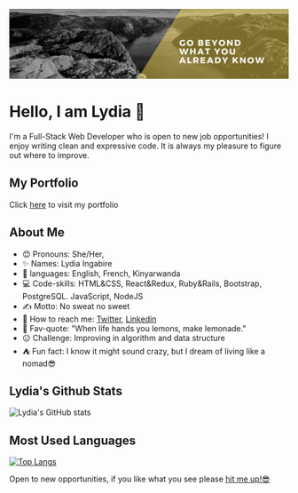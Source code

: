 ![screenshot](./bey.jpeg)


# Hello, I am Lydia 👋

I'm a Full-Stack Web Developer who is open to new job opportunities! I enjoy writing clean and expressive code. It is always my pleasure to figure out where to improve.

## My Portfolio

Click [here](https://lydia-portfolio.netlify.app/) to visit my portfolio


## About Me

  - 😊 Pronouns: She/Her,
  - ✨ Names: Lydia Ingabire
  - 🧠 languages: English, French, Kinyarwanda
  - 💻 Code-skills: HTML&CSS, React&Redux, Ruby&Rails, Bootstrap, PostgreSQL. JavaScript, NodeJS
  - ✍️ Motto: No sweat no sweet
  - 🤙 How to reach me: [Twitter](https://twitter.com/IngabireLydia3), [Linkedin](https://www.linkedin.com/in/delice-lydia/) 
  - 📢 Fav-quote: "When life hands you lemons, make lemonade."
  - 😐 Challenge: Improving in algorithm and data structure
  - ⛺ Fun fact: I know it might sound crazy, but I dream of living like a nomad😎

## Lydia's Github Stats

![Lydia's GitHub stats](https://github-readme-stats.vercel.app/api?username=DeliceLydia&theme=midnight-purple&show_icons=true)

## Most Used Languages

[![Top Langs](https://github-readme-stats.vercel.app/api/top-langs/?username=DeliceLydia&theme=midnight-purple)](https://github.com/DeliceLydia/github-readme-stats)


Open to new opportunities, if you like what you see please [hit me up!😎]("")


